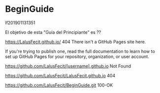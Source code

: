 # BeginGuide

lf201901131351

El objetivo de esta "Guía del Principiante" es ??

https://LalusFecit.github.io/
404
There isn't a GitHub Pages site here.

If you're trying to publish one, read the full documentation to learn how to set up GitHub Pages for your repository, organization, or user account.


https://github.com/LalusFecit/[username].github.io
Not Found

https://github.com/LalusFecit/LalusFecit.github.io
404

https://github.com/LalusFecit/BeginGuide.git
100-OK
